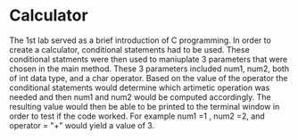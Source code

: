 # Calculator
The 1st lab served as a brief introduction of C programming. In order to create a calculator, conditional statements had to be used. These conditional statments were then used to maniuplate 3 parameters that were chosen in the main method. These 3 parameters
included num1, num2, both of int data type, and a char operator. Based on the value of the operator the conditional statements would determine which artimetic operation was needed and then num1 and num2 would be computed accordingly. The resulting value would 
then be able to be printed to the terminal window in order to test if the code worked. For example num1 =1 , num2 =2, and operator = "+" would yield a value of 3.